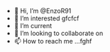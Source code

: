 - 👋 Hi, I’m @EnzoR91
- 👀 I’m interested gfcfcf
- 🌱 I’m current
- 💞️ I’m looking to collaborate on
- 📫 How to reach me ...fghf

<!---
EnzoR91/EnzoR91 is a ✨ special ✨ repository because its `README.md` (this file) appears on your GitHub profile.
You can click the Preview link to take a look at your changes.
--->
